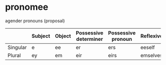 # pronomee

agender pronouns (proposal)

|          | Subject | Object | Possessive determiner | Possessive pronoun | Reflexive |
|----------|---------|--------|-----------------------|--------------------|-----------|
| Singular |    e    |   ee   |          er           |        ers         |  eeself   |
| Plural   |    ey   |   em   |          eir          |        eirs        |  emselves |
